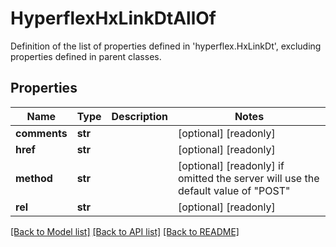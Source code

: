 # HyperflexHxLinkDtAllOf

Definition of the list of properties defined in 'hyperflex.HxLinkDt', excluding properties defined in parent classes.
## Properties
Name | Type | Description | Notes
------------ | ------------- | ------------- | -------------
**comments** | **str** |  | [optional] [readonly] 
**href** | **str** |  | [optional] [readonly] 
**method** | **str** |  | [optional] [readonly]  if omitted the server will use the default value of "POST"
**rel** | **str** |  | [optional] [readonly] 

[[Back to Model list]](../README.md#documentation-for-models) [[Back to API list]](../README.md#documentation-for-api-endpoints) [[Back to README]](../README.md)


